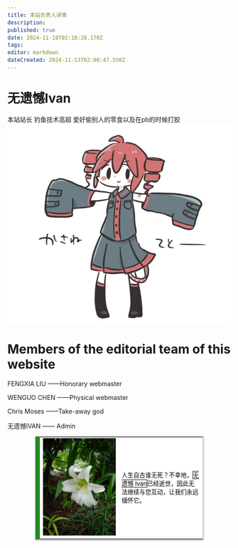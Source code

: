 ```yaml
---
title: 本站负责人详情
description: 
published: true
date: 2024-11-18T02:18:28.170Z
tags: 
editor: markdown
dateCreated: 2024-11-13T02:08:47.550Z
---
```


# 无遗憾Ivan

本站站长 钓鱼技术高超 爱好偷别人的零食以及在pb的时候打胶
![teto.png](/teto.png)
# Members of the editorial team of this website

FENGXIA LIU ——Honorary webmaster

WENGUO CHEN ——Physical webmaster

Chris Moses ——Take-away god

无遗憾IVAN —— Admin
<style>
  /* 默认浅色模式样式 */
  .custom-table {
    background-color: white;
    color: black;
    font-size: 95%;
    width: 75%;
    margin: 0 auto;
    box-shadow: 0 1px 2px 0 rgba(0,0,0,.24), 0 1px 5px 0 rgba(0,0,0,.22), 0 2px 1px -2px rgba(0,0,0,.12);
    border: 1px #AAA solid;
    border-left: 10px solid #228b22;
    border-collapse: collapse;
  }

  /* 深色模式样式 */
  @media (prefers-color-scheme: dark) {
    .custom-table {
      background-color: black;
      color: white;
      border-left: 10px solid #1E90FF;
    }
  }
</style>

<table class="custom-table">
  <tr>
    <td style="min-width:80px;">
      <img src="/death.jpg" alt="death.jpg">
    </td>
    <td style="text-align:left;">
      <p>人生自古谁无死？不幸地，<span style="border:solid thin;">无遗憾 Ivan</span>已经逝世，因此无法继续与您互动，让我们永远缅怀它。</p>
    </td>
  
  </tr>
</table>
